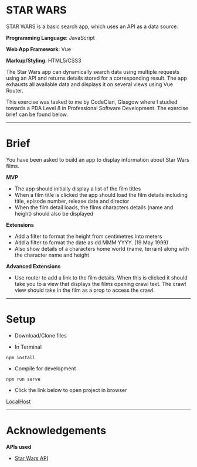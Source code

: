 # STAR WARS

STAR WARS is a basic search app, which uses an API as a data source.

**Programming Language**: JavaScript

**Web App Framework**: Vue

**Markup/Styling**: HTML5/CSS3


The Star Wars app can dynamically search data using multiple requests using an API and returns details stored for a corresponding result. The app exhausts all available data and displays it on several views using Vue Router.

This exercise was tasked to me by CodeClan, Glasgow where I studied towards a PDA Level 8 in Professional Software Development. The exercise brief can be found below.

---

# Brief

You have been asked to build an app to display information about Star Wars films.

**MVP**

- The app should initially display a list of the film titles
- When a film title is clicked the app should load the film details including title, episode number, release date and director
- When the film detail loads, the films characters details (name and height) should also be displayed

**Extensions**

- Add a filter to format the height from centimetres into meters
- Add a filter to format the date as dd MMM YYYY. (19 May 1999)
- Also show details of a characters home world (name, terrain) along with the character name and height

**Advanced Extensions**

- Use router to add a link to the film details. When this is clicked it should take you to a view that displays the films opening crawl text. The crawl view should take in the film as a prop to access the crawl.

---

# Setup

- Download/Clone files

- In Terminal

```
npm install
```

- Compile for development

```
npm run serve
```

- Click the link below to open project in browser

[LocalHost](http://localhost:8080/)

---

# Acknowledgements

**APIs used**

- [Star Wars API](https://swapi.dev/api/films/)
